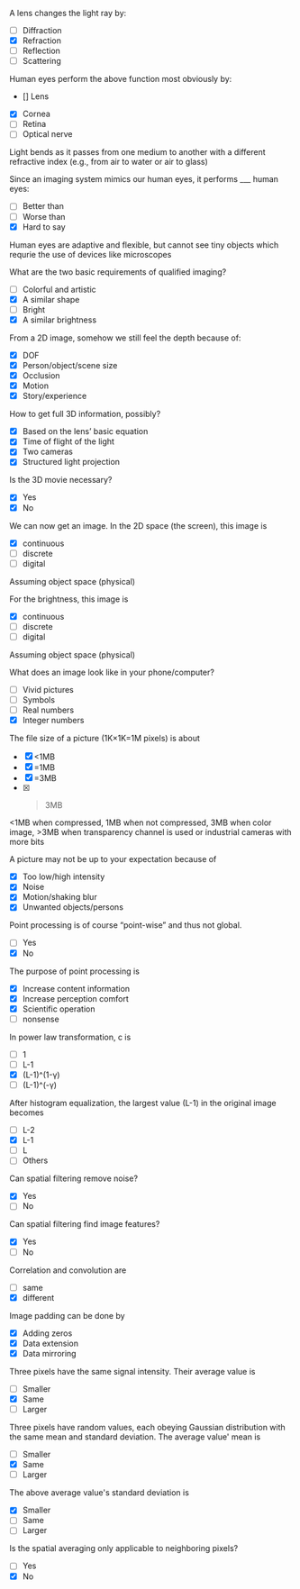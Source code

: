 A lens changes the light ray by:

-   [ ] Diffraction
-   [x] Refraction
-   [ ] Reflection
-   [ ] Scattering

Human eyes perform the above function most obviously by:

-   [] Lens
-   [x] Cornea
-   [ ] Retina
-   [ ] Optical nerve

Light bends as it passes from one medium to another with a different refractive index (e.g., from air to water or air to glass)

Since an imaging system mimics our human eyes, it performs \_\_\_ human eyes:

-   [ ] Better than
-   [ ] Worse than
-   [x] Hard to say

Human eyes are adaptive and flexible, but cannot see tiny objects which requrie the use of devices like microscopes

What are the two basic requirements of qualified imaging?

-   [ ] Colorful and artistic
-   [x] A similar shape
-   [ ] Bright
-   [x] A similar brightness

From a 2D image, somehow we still feel the depth because of:

-   [x] DOF
-   [x] Person/object/scene size
-   [x] Occlusion
-   [x] Motion
-   [x] Story/experience

How to get full 3D information, possibly?

-   [x] Based on the lens’ basic equation
-   [x] Time of flight of the light
-   [x] Two cameras
-   [x] Structured light projection

Is the 3D movie necessary?

-   [x] Yes
-   [x] No

We can now get an image. In the 2D space (the screen), this image is

-   [x] continuous
-   [ ] discrete
-   [ ] digital

Assuming object space (physical)

For the brightness, this image is

-   [x] continuous
-   [ ] discrete
-   [ ] digital

Assuming object space (physical)

What does an image look like in your phone/computer?

-   [ ] Vivid pictures
-   [ ] Symbols
-   [ ] Real numbers
-   [x] Integer numbers

The file size of a picture (1K×1K=1M pixels) is about

-   [x] <1MB
-   [x] =1MB
-   [x] =3MB
-   [x] > 3MB

<1MB when compressed, 1MB when not compressed, 3MB when color image, >3MB when transparency channel is used or industrial cameras with more bits

A picture may not be up to your expectation because of

-   [x] Too low/high intensity
-   [x] Noise
-   [x] Motion/shaking blur
-   [x] Unwanted objects/persons

Point processing is of course “point-wise” and thus not global.

-   [ ] Yes
-   [x] No

The purpose of point processing is

-   [x] Increase content information
-   [x] Increase perception comfort
-   [x] Scientific operation
-   [ ] nonsense

In power law transformation, c is

-   [ ] 1
-   [ ] L-1
-   [x] (L-1)^(1-γ)
-   [ ] (L-1)^(-γ)

After histogram equalization, the largest value (L-1) in the original image becomes

-   [ ] L-2
-   [x] L-1
-   [ ] L
-   [ ] Others

Can spatial filtering remove noise?

-   [x] Yes
-   [ ] No

Can spatial filtering find image features?

-   [x] Yes
-   [ ] No

Correlation and convolution are

-   [ ] same
-   [x] different

Image padding can be done by

-   [x] Adding zeros
-   [x] Data extension
-   [x] Data mirroring

Three pixels have the same signal intensity. Their average value is

-   [ ] Smaller
-   [x] Same
-   [ ] Larger

Three pixels have random values, each obeying Gaussian distribution with the same mean and standard deviation. The average value' mean is

-   [ ] Smaller
-   [x] Same
-   [ ] Larger

The above average value's standard deviation is

-   [x] Smaller
-   [ ] Same
-   [ ] Larger

Is the spatial averaging only applicable to neighboring pixels?

-   [ ] Yes
-   [x] No
